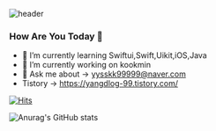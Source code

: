 

<!--
**didtlrhks/didtlrhks** is a ✨ _special_ ✨ repository because its `README.md` (this file) appears on your GitHub profile.

Here are some ideas to get you started:

- 🔭 I’m currently working on ...
- 🌱 I’m currently learning ...
- 👯 I’m looking to collaborate on ...
- 🤔 I’m looking for help with ...
- 💬 Ask me about ...
- 📫 How to reach me: ...
- 😄 Pronouns: ...
- ⚡ Fun fact: ...
-->

 ![header](https://capsule-render.vercel.app/api?type=venom&color=auto&height=300&section=header&text=Welcome%20YangGit&fontSize=90)

 ### How Are You Today 👋
 - 🌱 I’m currently learning Swiftui,Swift,Uikit,iOS,Java
 - 🔭 I’m currently working on kookmin 
 - 💬 Ask me about -> yysskk99999@naver.com
 - Tistory -> https://yangdlog-99.tistory.com/


[![Hits](https://hits.seeyoufarm.com/api/count/incr/badge.svg?url=https%3A%2F%2Fgithub.com%2Fdidtlrhks&count_bg=%2379C83D&title_bg=%23555555&icon=coursera.svg&icon_color=%23EB0000&title=swift&edge_flat=true)](https://hits.seeyoufarm.com)

![Anurag's GitHub stats](https://github-readme-stats.vercel.app/api?username=yysskk99999&show_icons=true&theme=radical)
